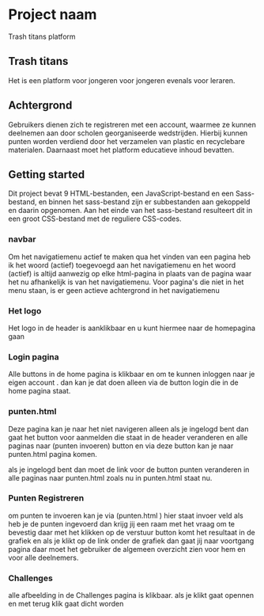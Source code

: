 # Project naam

Trash titans platform

## Trash titans

Het is een platform voor jongeren voor jongeren evenals voor leraren.

## Achtergrond

Gebruikers dienen zich te registreren met een account, waarmee ze kunnen deelnemen aan door scholen georganiseerde wedstrijden. Hierbij kunnen punten worden verdiend door het verzamelen van plastic en recyclebare materialen.
Daarnaast moet het platform educatieve inhoud bevatten.

## Getting started

Dit project bevat 9 HTML-bestanden, een JavaScript-bestand en een Sass-bestand, en binnen het sass-bestand zijn er subbestanden aan gekoppeld en daarin opgenomen. Aan het einde van het sass-bestand resulteert dit in een groot CSS-bestand met de reguliere CSS-codes.

### navbar

Om het navigatiemenu actief te maken qua het vinden van een pagina heb ik het woord (actief) toegevoegd aan het navigatiemenu en het woord (actief) is altijd aanwezig op elke html-pagina in plaats van de pagina waar het nu afhankelijk is van het navigatiemenu.
Voor pagina's die niet in het menu staan, is er geen actieve achtergrond in het navigatiemenu

### Het logo

Het logo in de header is aanklikbaar en u kunt hiermee naar de homepagina gaan

### Login pagina

Alle buttons in de home pagina is klikbaar en om te kunnen inloggen naar je eigen account . dan kan je dat doen alleen via de button login die in de home pagina staat.

### punten.html

Deze pagina kan je naar het niet navigeren alleen als je ingelogd bent dan gaat het button voor aanmelden die staat in de header veranderen en alle paginas naar (punten invoeren) button en via deze button kan je naar punten.html pagina komen.

als je ingelogd bent dan moet de link voor de button punten veranderen in alle paginas naar punten.html zoals nu in punten.html staat nu.

### Punten Registreren

om punten te invoeren kan je via (punten.html ) hier staat invoer veld als heb je de punten ingevoerd dan krijg jij een raam met het vraag om te bevestig daar met het klikken op de verstuur button komt het resultaat in de grafiek en als je klikt op de link onder de grafiek dan gaat jij naar voortgang pagina daar moet het gebruiker de algemeen overzicht zien voor hem en voor alle deelnemers.

### Challenges

alle afbeelding in de Challenges pagina is klikbaar. als je klikt gaat opennen en met terug klik gaat dicht worden
